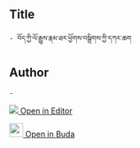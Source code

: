 ## Title
	- བོད་ཀྱི་ལོ་རྒྱུས་རྣམ་ཐར་ཕྱོགས་བསྒྲིགས་ཀྱི་དཀར་ཆག

## Author
	- 



[<img src="https://img.icons8.com/color/25/000000/edit-property.png"> Open in Editor](http://editor.openpecha.org/P004553)

[<img width="25" src="https://library.bdrc.io/icons/BUDA-small.svg"> Open in Buda](https://library.bdrc.io/show/bdr:IE0OPP004553)
